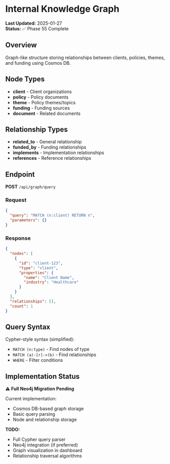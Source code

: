 # Internal Knowledge Graph

**Last Updated:** 2025-01-27  
**Status:** ✅ Phase 55 Complete

## Overview

Graph-like structure storing relationships between clients, policies, themes, and funding using Cosmos DB.

## Node Types

- **client** - Client organizations
- **policy** - Policy documents
- **theme** - Policy themes/topics
- **funding** - Funding sources
- **document** - Related documents

## Relationship Types

- **related_to** - General relationship
- **funded_by** - Funding relationships
- **implements** - Implementation relationships
- **references** - Reference relationships

## Endpoint

**POST** `/api/graph/query`

### Request

```json
{
  "query": "MATCH (n:client) RETURN n",
  "parameters": {}
}
```

### Response

```json
{
  "nodes": [
    {
      "id": "client-123",
      "type": "client",
      "properties": {
        "name": "Client Name",
        "industry": "Healthcare"
      }
    }
  ],
  "relationships": [],
  "count": 1
}
```

## Query Syntax

Cypher-style syntax (simplified):

- `MATCH (n:type)` - Find nodes of type
- `MATCH (a)-[r]->(b)` - Find relationships
- `WHERE` - Filter conditions

## Implementation Status

⚠️ **Full Neo4j Migration Pending**

Current implementation:

- Cosmos DB-based graph storage
- Basic query parsing
- Node and relationship storage

**TODO:**

- Full Cypher query parser
- Neo4j integration (if preferred)
- Graph visualization in dashboard
- Relationship traversal algorithms
